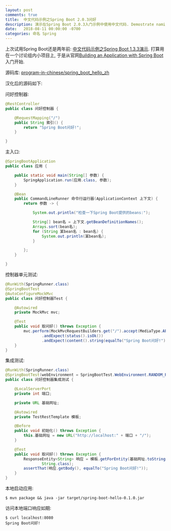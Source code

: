 ```yaml
---
layout: post
comments: true
title:  中文代码示例之Spring Boot 2.0.3问好
description: 演示在Spring Boot 2.0.3入门示例中使用中文代码. Demostrate naming in Chinese in the basic tutorial of Spring Boot 2.0.3.
date:   2018-08-11 00:00:00 -0700
categories: 命名 Spring
---
```


上次试用Spring Boot还是两年前: [中文代码示例之Spring Boot 1.3.3演示](https://zhuanlan.zhihu.com/p/31417833). 打算用在一个讨论组内小项目上, 于是从官网[Building an Application with Spring Boot](https://spring.io/guides/gs/spring-boot/)入门开始.

源码库: [program-in-chinese/spring_boot_hello_zh](https://github.com/program-in-chinese/spring_boot_hello_zh)

汉化后的源码如下:

问好控制器:
```java
@RestController
public class 问好控制器 {

    @RequestMapping("/")
    public String 索引() {
        return "Spring Boot问好!";
    }

}
```
主入口:
```java
@SpringBootApplication
public class 应用 {

    public static void main(String[] 参数) {
        SpringApplication.run(应用.class, 参数);
    }

    @Bean
    public CommandLineRunner 命令行运行器(ApplicationContext 上下文) {
        return 参数 -> {

            System.out.println("检查一下Spring Boot提供的beans:");

            String[] bean名 = 上下文.getBeanDefinitionNames();
            Arrays.sort(bean名);
            for (String 某bean名 : bean名) {
                System.out.println(某bean名);
            }

        };
    }

}
```
控制器单元测试:
```java
@RunWith(SpringRunner.class)
@SpringBootTest
@AutoConfigureMockMvc
public class 问好控制器Test {

    @Autowired
    private MockMvc mvc;

    @Test
    public void 取问好() throws Exception {
        mvc.perform(MockMvcRequestBuilders.get("/").accept(MediaType.APPLICATION_JSON))
                .andExpect(status().isOk())
                .andExpect(content().string(equalTo("Spring Boot问好!")));
    }
}
```
集成测试:

```java
@RunWith(SpringRunner.class)
@SpringBootTest(webEnvironment = SpringBootTest.WebEnvironment.RANDOM_PORT)
public class 问好控制器集成测试 {

    @LocalServerPort
    private int 端口;

    private URL 基础网址;

    @Autowired
    private TestRestTemplate 模板;

    @Before
    public void 初始化() throws Exception {
        this.基础网址 = new URL("http://localhost:" + 端口 + "/");
    }

    @Test
    public void 取问好() throws Exception {
        ResponseEntity<String> 响应 = 模板.getForEntity(基础网址.toString(),
                String.class);
        assertThat(响应.getBody(), equalTo("Spring Boot问好!"));
    }
}
```
本地启动应用:
```
$ mvn package && java -jar target/spring-boot-hello-0.1.0.jar
```
访问本地端口响应如期:
```
$ curl localhost:8080
Spring Boot问好!
```